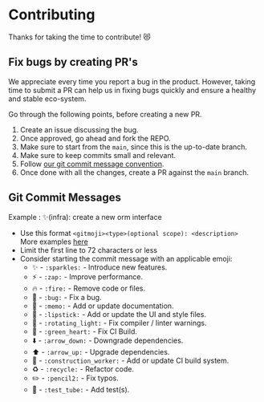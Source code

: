 # Contributing

Thanks for taking the time to contribute! 😻

## Fix bugs by creating PR's

We appreciate every time you report a bug in the product. However, taking time to submit a PR can help us in fixing bugs quickly and ensure a healthy and stable eco-system.

Go through the following points, before creating a new PR.

1. Create an issue discussing the bug.
2. Once approved, go ahead and fork the REPO.
3. Make sure to start from the `main`, since this is the up-to-date branch.
4. Make sure to keep commits small and relevant.
5. Follow [our git commit message convention](#Git-Commit-Messages).
6. Once done with all the changes, create a PR against the `main` branch.

## Git Commit Messages

Example : ✨(infra): create a new orm interface

- Use this format `<gitmoji><type>(optional scope): <description>`\
  More examples [here](https://github.com/arvinxx/gitmoji-commit-workflow/tree/master/packages/commitlint-config)
- Limit the first line to 72 characters or less
- Consider starting the commit message with an applicable emoji:
  - ✨ - `:sparkles:` - Introduce new features.  
  - ⚡️ - `:zap:` - Improve performance.  
  - 🔥 - `:fire:` - Remove code or files.  
  - 🐛 - `:bug:` - Fix a bug.  
  - 📝 - `:memo:` - Add or update documentation.  
  - 💄 - `:lipstick:` - Add or update the UI and style files.  
  - 🚨 - `:rotating_light:` - Fix compiler / linter warnings.  
  - 💚 - `:green_heart:` - Fix CI Build.  
  - ⬇️ - `:arrow_down:` - Downgrade dependencies.  
  - ⬆️ - `:arrow_up:` - Upgrade dependencies.  
  - 👷 - `:construction_worker:` - Add or update CI build system.  
  - ♻️ - `:recycle:` - Refactor code.  
  - ✏️ - `:pencil2:` - Fix typos.  
  - 🧪 - `:test_tube:` - Add test(s).  
